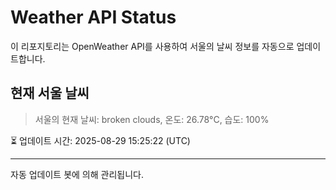 
# Weather API Status

이 리포지토리는 OpenWeather API를 사용하여 서울의 날씨 정보를 자동으로 업데이트합니다.

## 현재 서울 날씨
> 서울의 현재 날씨: broken clouds, 온도: 26.78°C, 습도: 100%

⏳ 업데이트 시간: 2025-08-29 15:25:22 (UTC)

---
자동 업데이트 봇에 의해 관리됩니다.
